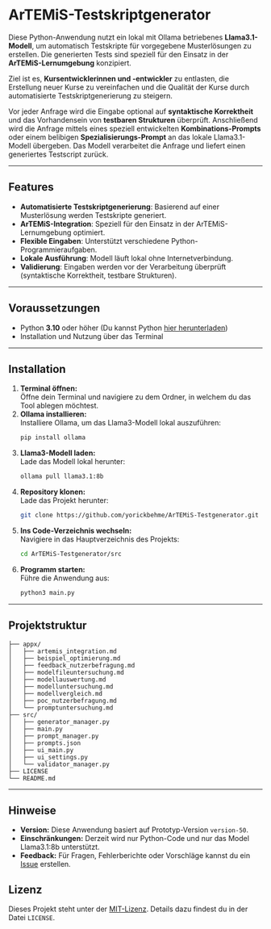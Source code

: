 # **ArTEMiS-Testskriptgenerator**

Diese Python-Anwendung nutzt ein lokal mit Ollama betriebenes **Llama3.1-Modell**, um automatisch Testskripte für vorgegebene Musterlösungen zu erstellen. Die generierten Tests sind speziell für den Einsatz in der **ArTEMiS-Lernumgebung** konzipiert.

Ziel ist es, **Kursentwicklerinnen und -entwickler** zu entlasten, die Erstellung neuer Kurse zu vereinfachen und die Qualität der Kurse durch automatisierte Testskriptgenerierung zu steigern.

Vor jeder Anfrage wird die Eingabe optional auf **syntaktische Korrektheit** und das Vorhandensein von **testbaren Strukturen** überprüft. Anschließend wird die Anfrage mittels eines speziell entwickelten **Kombinations-Prompts** oder einem belibigen **Spezialisierungs-Prompt** an das lokale Llama3.1-Modell übergeben. Das Modell verarbeitet die Anfrage und liefert einen generiertes Testscript zurück.

---

## **Features**
- **Automatisierte Testskriptgenerierung**: Basierend auf einer Musterlösung werden Testskripte generiert.
- **ArTEMiS-Integration**: Speziell für den Einsatz in der ArTEMiS-Lernumgebung optimiert.
- **Flexible Eingaben**: Unterstützt verschiedene Python-Programmieraufgaben.
- **Lokale Ausführung**: Modell läuft lokal ohne Internetverbindung.
- **Validierung**: Eingaben werden vor der Verarbeitung überprüft (syntaktische Korrektheit, testbare Strukturen).

---

## **Voraussetzungen**
- Python **3.10** oder höher (Du kannst Python [hier herunterladen](https://www.python.org/))
- Installation und Nutzung über das Terminal 
---

## **Installation**
1. **Terminal öffnen:**  
   Öffne dein Terminal und navigiere zu dem Ordner, in welchem du das Tool ablegen möchtest.
2. **Ollama installieren:**  
   Installiere Ollama, um das Llama3-Modell lokal auszuführen:
   ```bash
   pip install ollama
   ```
3. **Llama3-Modell laden:**  
   Lade das Modell lokal herunter:
   ```bash
   ollama pull llama3.1:8b
   ```
4. **Repository klonen:**  
   Lade das Projekt herunter:
   ```bash
   git clone https://github.com/yorickbehme/ArTEMiS-Testgenerator.git
   ```
5. **Ins Code-Verzeichnis wechseln:**  
   Navigiere in das Hauptverzeichnis des Projekts:
   ```bash
   cd ArTEMiS-Testgenerator/src
   ```
5. **Programm starten:**  
   Führe die Anwendung aus:
   ```bash
   python3 main.py
   ```
 
---

## **Projektstruktur**

```plaintext
├── appx/
│   ├── artemis_integration.md
│   ├── beispiel_optimierung.md
│   ├── feedback_nutzerbefragung.md
│   ├── modelfileuntersuchung.md
│   ├── modellauswertung.md
│   ├── modelluntersuchung.md
│   ├── modellvergleich.md
│   ├── poc_nutzerbefragung.md
│   └── promptuntersuchung.md
├── src/
│   ├── generator_manager.py  
│   ├── main.py
│   ├── prompt_manager.py
│   ├── prompts.json
│   ├── ui_main.py
│   ├── ui_settings.py
│   └── validator_manager.py
├── LICENSE
└── README.md
```

---

## **Hinweise**
- **Version:** Diese Anwendung basiert auf Prototyp-Version `version-50`.
- **Einschränkungen:** Derzeit wird nur Python-Code und nur das Model Llama3.1:8b unterstützt.
- **Feedback:** Für Fragen, Fehlerberichte oder Vorschläge kannst du ein [Issue](https://github.com/yorickbehme/ArTEMiS-Testgenerator.git) erstellen.

## **Lizenz**
Dieses Projekt steht unter der [MIT-Lizenz](./LICENSE). Details dazu findest du in der Datei `LICENSE`.
